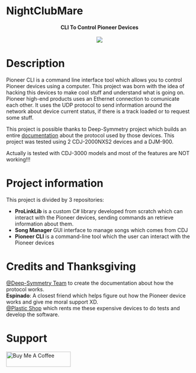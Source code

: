# NightClubMare

<p align="center">
  <b> CLI To Control Pioneer Devices </b>
  <br>
  <br>
  <img src="https://github.com/Davidc96/NightClubMare/assets/4979202/2a582bbe-09f1-4ed5-85e8-bcae9f664892?style=center">
</p>

# Description
Pioneer CLI is a command line interface tool which allows you to control Pioneer devices using a computer. This project was born with the idea of hacking this devices to make cool stuff and understand what is going on.
Pioneer high-end products uses an Ethernet connection to comunicate each other. It uses the UDP protocol to send information around the network about device current status, if there is a track loaded or to request some stuff.

This project is possible thanks to Deep-Symmetry project which builds an entire [documentation](https://djl-analysis.deepsymmetry.org/djl-analysis/packets.html) about the protocol used by those devices. This project was tested using 2 CDJ-2000NXS2 devices and a DJM-900.

Actually is tested with CDJ-3000 models and most of the features are NOT working!!!

# Project information
This project is divided by 3 repositories:
- **ProLinkLib** is a custom C# library developed from scratch which can interact with the Pioneer devices, sending commands an retrieve information about them.
- **Song Manager** GUI interface to manage songs which comes from CDJ
- **Pioneer CLI** is a command-line tool which the user can interact with the Pioneer devices

# Credits and Thanksgiving
[@Deep-Symmetry Team](https://github.com/Deep-Symmetry) to create the documentation about how the protocol works.</br>
**Espinado**: A closest friend which helps figure out how the Pioneer device works and give me moral support XD.</br>
[@Plastic Shop](https://plastic.es/) which rents me these expensive devices to do tests and develop the software.</br>

# Support

<a href="https://www.buymeacoffee.com/davidc96" target="_blank"><img src="https://cdn.buymeacoffee.com/buttons/default-orange.png" alt="Buy Me A Coffee" height="41" width="174"></a>

